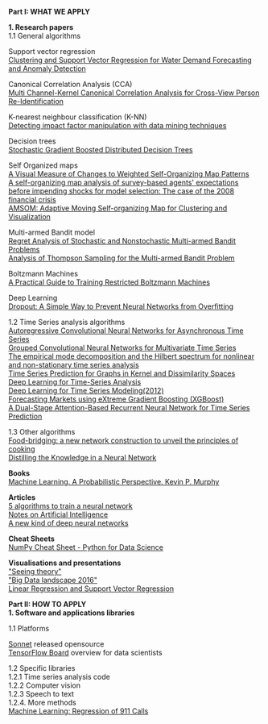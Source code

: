 <b> Part I: WHAT WE APPLY<br /></b>

<b>1. Research papers<br /></b>
1.1 General algorithms <br />

Support vector regression <br />
[Clustering and Support Vector Regression for Water Demand Forecasting and Anomaly Detection](https://pdfs.semanticscholar.org/a432/afe3fc45718301f9986c9ef648887360d192.pdf)<br />

Canonical Correlation Analysis (CCA) <br />
[Multi Channel-Kernel Canonical Correlation Analysis for Cross-View Person Re-Identification](https://pdfs.semanticscholar.org/02f0/38ed453de0551813159284746126168f5e15.pdf) 

K-nearest neighbour classification (K-NN) <br />
[Detecting impact factor manipulation with data mining techniques](http://link.springer.com/article/10.1007%2Fs11192-016-2144-6)

Decision trees <br />
[Stochastic Gradient Boosted Distributed Decision Trees](https://pdfs.semanticscholar.org/2ee4/b8bc544020c14d8be093182093dc16327c26.pdf)

Self Organized maps <br />
[A Visual Measure of Changes to Weighted Self-Organizing Map Patterns](https://arxiv.org/pdf/1703.08917.pdf) <br />
[A self-organizing map analysis of survey-based agents' expectations before impending shocks for model selection: The case of the 2008 financial crisis](http://www.sciencedirect.com/science/article/pii/S2110701715000694)<br />
[AMSOM: Adaptive Moving Self-organizing Map for Clustering and Visualization](https://pdfs.semanticscholar.org/9a3b/fbdb3289b417639a3584f752b1b1db2cf2e8.pdf)<br />

Multi-armed Bandit model<br />
[Regret Analysis of Stochastic and Nonstochastic Multi-armed Bandit Problems](http://www.nowpublishers.com.sci-hub.cc/article/Details/MAL-024) <br />
[Analysis of Thompson Sampling for the Multi-armed Bandit Problem](https://pdfs.semanticscholar.org/fbee/727620d135b521f2b5a261065f063b5c9407.pdf)<br />

Boltzmann Machines <br />
[A Practical Guide to Training Restricted Boltzmann Machines](https://pdfs.semanticscholar.org/77c3/cf0e846a8485acf82beed186c086d9d9e68b.pdf)<br/>

Deep Learning <br />
[Dropout:  A Simple Way to Prevent Neural Networks from Overfitting](https://pdfs.semanticscholar.org/94c9/1c28fa6c9cebd18dbca0ac2e502b1e9abce7.pdf)<br />

1.2 Time Series analysis algorithms <br />
[Autoregressive Convolutional Neural Networks for Asynchronous Time Series](https://arxiv.org/pdf/1703.04122.pdf)<br />
[Grouped Convolutional Neural Networks for Multivariate Time Series](https://arxiv.org/pdf/1703.09938.pdf)<br />
[The empirical mode decomposition and the Hilbert spectrum for nonlinear and non-stationary time series analysis](https://pdfs.semanticscholar.org/c36e/1ef3eeac0e6119cb2714d044a389a6f805fa.pdf)<br />
[Time Series Prediction for Graphs in Kernel and Dissimilarity Spaces](https://arxiv.org/pdf/1704.06498v1.pdf)<br />
[Deep Learning for Time-Series Analysis](https://arxiv.org/pdf/1701.01887.pdf) <br />
[Deep Learning for Time Series Modeling(2012)](http://cs229.stanford.edu/proj2012/BussetiOsbandWong-DeepLearningForTimeSeriesModeling.pdf)<br />
[Forecasting Markets using eXtreme Gradient Boosting (XGBoost)](https://www.quantinsti.com/blog/forecasting-markets-using-extreme-gradient-boosting-xgboost)<br />
[A Dual-Stage Attention-Based Recurrent Neural Network for Time Series Prediction](https://pdfs.semanticscholar.org/a122/e270a13fd34084551372a651c21891dcdfe1.pdf) <br />

1.3 Other algorithms<br />
[Food-bridging: a new network construction to unveil the principles of cooking](https://arxiv.org/pdf/1704.03330.pdf)<br />
[Distilling the Knowledge in a Neural Network](https://arxiv.org/pdf/1503.02531.pdf)<br />

<b>Books <br /></b>
[Machine Learning. A Probabilistic Perspective. Kevin P. Murphy](https://www.cse.iitk.ac.in/users/aayush/mail/machineLearningAProbabilisticPerspectiveMurphy.pdf)

<b>Articles <br /></b>
[5 algorithms to train a neural network](https://www.neuraldesigner.com/blog/5_algorithms_to_train_a_neural_network)<br />
[Notes on Artificial Intelligence](http://frnsys.com/ai_notes)<br />
[A new kind of deep neural networks](https://medium.com/towards-data-science/a-new-kind-of-deep-neural-networks-749bcde19108)<br />


<b>Cheat Sheets <br /></b>
[NumPy Cheat Sheet - Python for Data Science](https://www.dataquest.io/blog/images/cheat-sheets/numpy-cheat-sheet.pdf)<br />

<b>Visualisations and presentations<br /></b>
["Seeing theory"](http://students.brown.edu/seeing-theory/index.html)<br />
["Big Data landscape 2016"](https://medium.com/graphiti-xyz/7-disruptive-trends-to-watch-for-in-analytics-in-2017-bccb4c64d232])<br />
[Linear Regression and Support Vector Regression](http://cs.adelaide.edu.au/~chhshen/teaching/ML_SVR.pdf) <br />

<b> Part II: HOW TO APPLY<br /></b>
<b>1. Software and applications libraries <br /></b>

1.1 Platforms <br />

[Sonnet](https://github.com/deepmind/sonnet) released opensource  <br />
[TensorFlow Board](https://www.youtube.com/watch?v=eBbEDRsCmv4) overview for data scientists<br />

1.2 Specific libraries <br />
1.2.1 Time series analysis code <br />
1.2.2 Computer vision <br />
1.2.3 Speech to text <br />
1.2.4. More methods <br />
[Machine Learning: Regression of 911 Calls](http://machinelearningexp.com/machine-learning-regression-911-calls)

